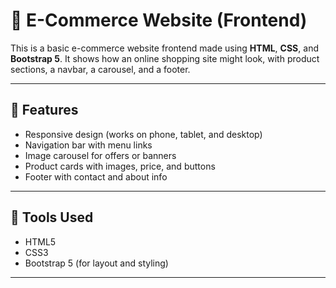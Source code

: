 # 🛒 E-Commerce Website (Frontend)

This is a basic e-commerce website frontend made using **HTML**, **CSS**, and **Bootstrap 5**. It shows how an online shopping site might look, with product sections, a navbar, a carousel, and a footer.

---

## 📌 Features

- Responsive design (works on phone, tablet, and desktop)
- Navigation bar with menu links
- Image carousel for offers or banners
- Product cards with images, price, and buttons
- Footer with contact and about info

---

## 🧰 Tools Used

- HTML5  
- CSS3  
- Bootstrap 5 (for layout and styling)

---






